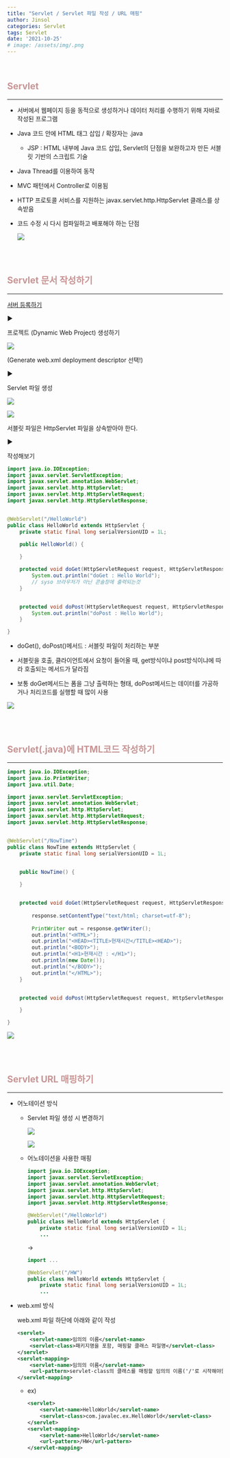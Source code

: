```yaml
---
title: "Servlet / Servlet 파일 작성 / URL 매핑"
author: Jinsol
categories: Servlet
tags: Servlet
date: '2021-10-25'
# image: /assets/img/.png
---
```


<br>

## <span style="color:#C89595">Servlet</span>
<hr>

- 서버에서 웹페이지 등을 동적으로 생성하거나 데이터 처리를 수행하기 위해 자바로 작성된 프로그램

- Java 코드 안에 HTML 태그 삽입 / 확장자는 .java

    - JSP : HTML 내부에 Java 코드 삽입, Servlet의 단점을 보완하고자 만든 서블릿 기반의 스크립트 기술

- Java Thread를 이용하여 동작

- MVC 패턴에서 Controller로 이용됨

- HTTP 프로토콜 서비스를 지원하는 javax.servlet.http.HttpServlet 클래스를 상속받음

- 코드 수정 시 다시 컴파일하고 배포해야 하는 단점

    ![](/assets/img/mvcpattern.jpg)



<br><br>

## <span style="color:#C89595">Servlet 문서 작성하기</span>
<hr>

[서버 등록하기](https://losuif.github.io/2021/10/22/JSP02.html)

▶

프로젝트 (Dynamic Web Project) 생성하기

![](/assets/img/servlet01.PNG)

(Generate web.xml deployment descriptor 선택!)

▶

Servlet 파일 생성

![](/assets/img/servlet02.PNG)

![](/assets/img/servlet03.PNG)

서블릿 파일은 HttpServlet 파일을 상속받아야 한다.

▶

작성해보기

```java
import java.io.IOException;
import javax.servlet.ServletException;
import javax.servlet.annotation.WebServlet;
import javax.servlet.http.HttpServlet;
import javax.servlet.http.HttpServletRequest;
import javax.servlet.http.HttpServletResponse;


@WebServlet("/HelloWorld")
public class HelloWorld extends HttpServlet {
	private static final long serialVersionUID = 1L;
       
    public HelloWorld() {

    }

	protected void doGet(HttpServletRequest request, HttpServletResponse response) throws ServletException, IOException {
		System.out.println("doGet : Hello World");
		// syso 브라우저가 아닌 콘솔창에 출력되는것
	}


	protected void doPost(HttpServletRequest request, HttpServletResponse response) throws ServletException, IOException {
		System.out.println("doPost : Hello World");
	}

}
```

- doGet(), doPost()메서드 : 서블릿 파일이 처리하는 부분

- 서블릿을 호출, 클라이언트에서 요청이 들어올 때, get방식이냐 post방식이냐에 따라 호출되는 메서드가 달라짐

- 보통 doGet메서드는 폼을 그냥 출력하는 형태, doPost메서드는 데이터를 가공하거나 처리코드를 실행할 때 많이 사용

![](/assets/img/servlet04.PNG)



<br><br>

## <span style="color:#C89595">Servlet(.java)에 HTML코드 작성하기</span>
<hr>

```java
import java.io.IOException;
import java.io.PrintWriter;
import java.util.Date;

import javax.servlet.ServletException;
import javax.servlet.annotation.WebServlet;
import javax.servlet.http.HttpServlet;
import javax.servlet.http.HttpServletRequest;
import javax.servlet.http.HttpServletResponse;


@WebServlet("/NowTime")
public class NowTime extends HttpServlet {
	private static final long serialVersionUID = 1L;
       

    public NowTime() {

    }


	protected void doGet(HttpServletRequest request, HttpServletResponse response) throws ServletException, IOException {
		
		response.setContentType("text/html; charset=utf-8");
		
		PrintWriter out = response.getWriter();
		out.println("<HTML>");
		out.println("<HEAD><TITLE>현재시간</TITLE><HEAD>");
		out.println("<BODY>");
		out.println("<H1>현재시간 : </H1>");
		out.println(new Date());
		out.println("</BODY>");
		out.println("</HTML>");
	}


	protected void doPost(HttpServletRequest request, HttpServletResponse response) throws ServletException, IOException {

	}

}
```

![](/assets/img/servlet05.PNG)



<br><br>

## <span style="color:#C89595">Servlet URL 매핑하기</span>
<hr>

- 어노테이션 방식

	- Servlet 파일 생성 시 변경하기

		![](/assets/img/servletmapping01.PNG)

		![](/assets/img/servletmapping02.PNG)

	- 어노테이션을 사용한 매핑

		```java
		import java.io.IOException;
		import javax.servlet.ServletException;
		import javax.servlet.annotation.WebServlet;
		import javax.servlet.http.HttpServlet;
		import javax.servlet.http.HttpServletRequest;
		import javax.servlet.http.HttpServletResponse;

		@WebServlet("/HelloWorld")
		public class HelloWorld extends HttpServlet {
			private static final long serialVersionUID = 1L;
			...   
		```

		->

		```java
		import ...

		@WebServlet("/HW")
		public class HelloWorld extends HttpServlet {
			private static final long serialVersionUID = 1L;
			...   
		```

- web.xml 방식

	web.xml 파일 하단에 아래와 같이 작성

	```xml
	<servlet>
		<servlet-name>임의의 이름</servlet-name>
		<servlet-class>패키지명을 포함, 매핑할 클래스 파일명</servlet-class>
	</servlet>
	<servlet-mapping>
		<servlet-name>임의의 이름</servlet-name>
		<url-pattern>servlet-class의 클래스를 매핑할 임의의 이름('/'로 시작해야함)</url-pattern>
	</servlet-mapping>
	```

	- ex)

		```xml
		<servlet>
			<servlet-name>HelloWorld</servlet-name>
			<servlet-class>com.javalec.ex.HelloWorld</servlet-class>
		</servlet>
		<servlet-mapping>
			<servlet-name>HelloWorld</servlet-name>
			<url-pattern>/HW</url-pattern>
		</servlet-mapping>
		```